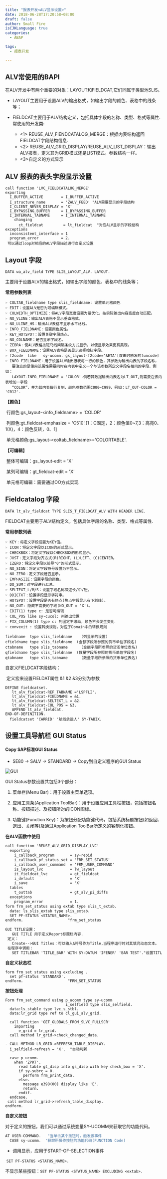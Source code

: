 ```yaml
---
title: "报表开发<ALV显示设置>"
date: 2018-06-28T17:20:58+08:00
draft: false
author: Small Fire
isCJKLanguage: true
categories: 
  - ABAP

tags: 
  - 报表开发

---
```




##  ALV常使用的BAPI

在ALV开发中有两个重要的对象：LAYOUT和FIELDCAT,它们同属于类型池SLIS。

- LAYOUT主要用于设置ALV的输出格式，如输出字段的颜色、表格中的线条等；

- FIELDCAT主要用于ALV结构定义，包括具体字段的名称、类型、格式等属性.
  常使用的开发类:
  - <1> REUSE_ALV_FIENDCATALOG_MERGE：根据内表结构返回FIELDCAT字段结构信息.
  - <2> REUSE_ALV_GRID_DISPLAY/REUSE_ALV_LIST_DISPLAY：输出ALV报表，定义其为GRID模式还是LIST模式。参数结构一样。
  - <3>自定义的方式显示

## ALV 报表的表头字段显示设置
```JS
call function 'LVC_FIELDCATALOG_MERGE'
exporting
  I_BUFFER_ACTIVE        = I_BUFFER_ACTIVE
  I_structure_name       = 'ZALV_FEED' "ALV需要显示的字段结构
  I_CLIENT_NEVER_DISPLAY = 'X'
  I_BYPASSING_BUFFER     = I_BYPASSING_BUFFER
  I_INTERNAL_TABNAME     = I_INTERNAL_TABNAME
    changing
      ct_fieldcat         = lt_fieldcat  "对应ALV显示的字段结构
exceptions
  inconsistent_interface = 1
  program_error          = 2.
 可以通过loop对相应的ALV字段描述进行自定义设置
```

## Layout 字段

`DATA wa_alv_field TYPE SLIS_LAYOUT_ALV.
LAYOUT.`

主要用于设置ALV的输出格式，如输出字段的颜色、表格中的线条等；

**常用参数列表**

```JS
☞ COLTAB_fieldname type slis_fieldname: 设置单元格颜色
☞ EDIT：设置ALV是否为可编辑模式。
☞ COLWIDTH_OPTIMIZE：将ALV字段宽度设置为最优化，按实际输出内容宽度自动匹配。
☞ NO_VLINE：输出ALV表格不显示垂直格式。
☞ NO_ULINE_HS：输出ALV表格不显示水平格线。
☞ INFO_FIELDNAME：设置颜色属性。
☞ KEY_HOTSPOT：设置关键字段热点。
☞ NO_COLNAME：是否显示字段名。
☞ ZEBRA：使ALV表格按斑马线间隔条纹方式显示，以便显示效果更有美观。
☞ BOX_FIELDNAME：设置ALV表格是否显示选择按钮字段。
☞ f2code  like   sy-ucomn. gs_layout-f2code='&ETA'[双击时触发的funcode]
☞ INFO_FIELDNAME：用于设置ALV输出报表每一行的颜色，其参数为输出内表的字段名称，
   要注意的是使用该属性需要同时在内表中定义一个与该参数所定义字段名相同的字段，例如：
   LAYOUT-INFO_FIELDNAME = 'COLOR'.倘若其数据输出内表名为LT_OUT,则需要在该内表增加一字段
   “COLOR”，并为其内表每行复制，颜色参数范围C000~C999，例如：LT_OUT-COLOR = 'C012'.
```
**【颜色】**

​	行颜色:gs_layout-<info_fieldname> = 'COLOR'

​	列颜色:gt_fieldcat-emphasize = 'C510'.[1：C固定，2：颜色值0~7,3：高亮0、1(X)，4：颜色反转，0、1]

​	单元格颜色:gs_layout-<coltab_fieldname>='COLORTABLE'.

**【可编辑】**

​	整体可编辑：gs_layout-edit = 'X' 

​	某列可编辑：gt_fieldcat-edit = 'X'

​	单元格可编辑：需要通过OO方式实现

## Fieldcatalog 字段

`DATA lt_alv_fieldcat TYPE SLIS_T_FIELDCAT_ALV WITH HEADER LINE.`

FIELDCAT主要用于ALV结构定义，包括具体字段的名称、类型、格式等属性.

**常用参数列表**

```JS
☞ KEY：将定义字段设置为KEY值。
☞ ICON：将定义字段以ICON的形式显示。
☞ CHECKBOX：将定义字段以CHECKBOX的形式显示。
☞ JUST：定义字段对齐方式(R)RIGHT、(L)LEFT、(C)CENTER。
☞ IZERO：将定义字段以前导"0"的形式显示。
☞ NO_SIGN：将定义字段符号设置为不显示。
☞ NO_ZERO：定义字段是否显示。
☞ EMPHASIZE：设置字段的颜色。
☞ DO_SUM：对字段进行汇总。
☞ SELTEXT_L/M/S：设置字段名称描述长/中/短。
☞ DDICTXT：设置字段显示字符串。
☞ HOTSPOT：设置字段是否有热点(热点字段显示有下划线)。
☞ NO_OUT: 隐藏不需要的字段(NO_OUT = 'X')。
☞ EDIT(1) type c: 是否可编辑
☞ COL_POS like sy-cucol: 列输出位置
☞ FIX_COLUMN(1) type c: 列固定不滚动，颜色不会发生变化
☞ convexit : 设置转换规则，对应于Domain中的转换规则	

fieldname  type slis_fieldname    (列显示的设置)
cfieldname type slis_fieldname	(金额字段所参照的货币单位字段名)
ctabname   type slis_tabname	  (金额字段所参照的货币单位表名)
qfieldname type slis_fieldname	(数量字段所参照的货币单位字段名)
qtabname   type slis_tabname	  (数量字段所参照的货币单位表名)
```
自定义FIELDCAT字段结构：

​	定义宏来设置FIELDAT属性 &1 &2 &3分别为参数
​    

```JS
DEFINE fieldcatset.
   lt_alv_fieldcat-REF_TABNAME ='LSPFLI'.
   lt_alv_fieldcat-FIELDNAME = &1.
   lt_alv_fieldcat-SELTEXT_L = &2.
   lt_alv_fieldcat-COL_POS = &3.
   APPEND lt_alv_fieldcat.
END-OF-DEFINITION.
  fieldcatset 'CARRID' '航线承运人' SY-TABIX.
```



## 设置工具导航栏 GUI Status

#### Copy SAP标准GUI Status

- SE80 -> SALV -> STANDARD -> Copy到自定义程序的GUI Status

![GUI](/images/ABAP/CopyGUI.png)

GUI Status参数设置共包括3个部分：

1. 菜单栏(Menu Bar)：用于设置主菜单选项。

2. 应用工具条(Application ToolBar)：用于设置应用工具栏按钮，包括按钮名称、按钮描述、及按钮所对的ICON图标。

3. 功能键(Function Key)：为按钮分配功能键代码，包括系统标题按钮(如返回、退出、关闭等)及通过Application ToolBar所定义的客制化按钮。

 **在ALV函数中使用**

```jsp
call function 'REUSE_ALV_GRID_DISPLAY_LVC'
  exporting
    i_callback_program       = sy-repid 
    i_callback_pf_status_set = 'FRM_SET_STATUS'
    i_callback_user_command  = 'FRM_USER_COMMAND'
    is_layout_lvc            = lw_layout
    it_fieldcat_lvc          = gt_fieldcat
    i_default                = 'X'
    i_save                   = 'X'
  tables
    t_outtab                 = gt_alv_pi_diffs
  exceptions
    program_error            = 1.
form frm_set_status using extab type slis_t_extab.
  data: ls_slis_extab type slis_extab.
  SET PF-STATUS <STATUS_NAME>.
endform.                    "frm_set_status
      
GUI TITLE设置：
   GUI TITLE 用于定义Report标题栏内容.
 定义：
   Create-->GUI Titles：可以输入&符号作为Title,当程序运行时对其填充动态文本。
 在程序中调用：
   SET TITLEBAR 'TITLE_BAR' WITH SY-DATUM 'IFENER' 'BAR TEST'."设置TITLEBAR，并赋参数列表 
```

**自定义状态栏**

```JS
form frm_set_status using excluding .
  set pf-status 'STANDARD'.
endform.                    "FRM_SET_STATUS
```

**按钮处理** 

```JS
Form frm_set_command using p_ucomm type sy-ucomm
                           i_selfield type slis_selfield.
  data:ls_stable type lvc_s_stbl.
  data:lr_grid type ref to cl_gui_alv_grid.

  call function 'GET_GLOBALS_FROM_SLVC_FULLSCR'
    importing
      e_grid = lr_grid.
  call method lr_grid->check_changed_data.

- CALL METHOD LR_GRID->REFRESH_TABLE_DISPLAY.
  i_selfield-refresh = 'X'.  "自动刷新

  case p_ucomm.
    when 'ZPRT'.
      read table gt_disp into gs_disp with key check_box = 'X'.
      if sy-subrc = 0.
        perform frm_print_data.
      else.
        message e398(00) display like 'E'.
        return.
      endif.
  endcase.
 call method lr_grid->refresh_table_display.
endform.
```



**自定义按钮**

对于定义的按钮，我们可以通过系统变量SY-UCOMM来获取它的功能代码。

```js
AT USER-COMMAND.   "当单击某个按钮时，触发该事件
  CASE sy-ucomm.  "获取所操作按钮的功能代码(FUNCTION Code)
```
-   调用显示，应用于START-OF-SELECTION事件
    

​	`SET PF-STATUS <STATUS_NAME>.
   `  

​	不显示某些按钮：`SET PF-STATUS <STATUS_NAME> EXCLUDING <extab>.`




